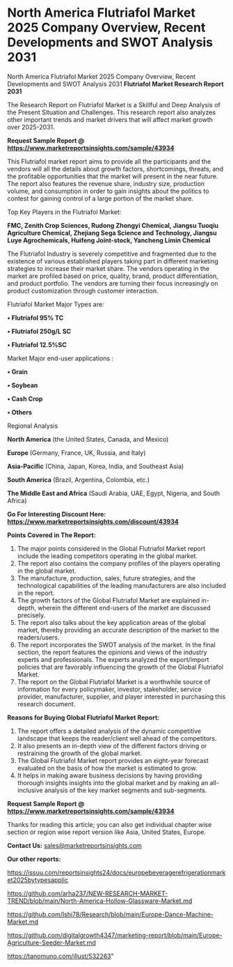 # North America Flutriafol Market 2025 Company Overview, Recent Developments and SWOT Analysis 2031
North America Flutriafol Market 2025 Company Overview, Recent Developments and SWOT Analysis 2031
<strong>Flutriafol Market Research Report 2031</strong>

The Research Report on Flutriafol Market is a Skillful and Deep Analysis of the Present Situation and Challenges. This research report also analyzes other important trends and market drivers that will affect market growth over 2025-2031.

<strong>Request Sample Report @ <a href=https://www.marketreportsinsights.com/sample/43934>https://www.marketreportsinsights.com/sample/43934</a></strong>

This Flutriafol market report aims to provide all the participants and the vendors will all the details about growth factors, shortcomings, threats, and the profitable opportunities that the market will present in the near future. The report also features the revenue share, industry size, production volume, and consumption in order to gain insights about the politics to contest for gaining control of a large portion of the market share.

Top Key Players in the Flutriafol Market:

<strong>FMC, Zenith Crop Sciences, Rudong Zhongyi Chemical, Jiangsu Tuoqiu Agriculture Chemical, Zhejiang Sega Science and Technology, Jiangsu Luye Agrochemicals, Huifeng Joint-stock, Yancheng Limin Chemical</strong>

The Flutriafol Industry is severely competitive and fragmented due to the existence of various established players taking part in different marketing strategies to increase their market share. The vendors operating in the market are profiled based on price, quality, brand, product differentiation, and product portfolio. The vendors are turning their focus increasingly on product customization through customer interaction.

Flutriafol Market Major Types are:

<strong>•  Flutriafol 95% TC

•  Flutriafol 250g/L SC

•  Flutriafol 12.5%SC</strong>

Market Major end-user applications :

<strong>•  Grain

•  Soybean

•  Cash Crop

•  Others</strong>

Regional Analysis

</u><strong><b>North America</b></strong> (the United States, Canada, and Mexico)

<strong><b>Europe </b></strong>(Germany, France, UK, Russia, and Italy)

<strong><b>Asia-Pacific</b></strong> (China, Japan, Korea, India, and Southeast Asia)

<strong><b>South America</b></strong> (Brazil, Argentina, Colombia, etc.)

<strong><b>The Middle East and Africa</b></strong> (Saudi Arabia, UAE, Egypt, Nigeria, and South Africa)

<strong>Go For Interesting Discount Here: <a href=https://www.marketreportsinsights.com/discount/43934>https://www.marketreportsinsights.com/discount/43934</a></strong>

<strong>Points Covered in The Report:</strong>
<ol>
  <li>The major points considered in the Global Flutriafol Market report include the leading competitors operating in the global market.</li>
  <li>The report also contains the company profiles of the players operating in the global market.</li>
  <li>The manufacture, production, sales, future strategies, and the technological capabilities of the leading manufacturers are also included in the report.</li>
  <li>The growth factors of the Global Flutriafol Market are explained in-depth, wherein the different end-users of the market are discussed precisely.</li>
  <li>The report also talks about the key application areas of the global market, thereby providing an accurate description of the market to the readers/users.</li>
  <li>The report incorporates the SWOT analysis of the market. In the final section, the report features the opinions and views of the industry experts and professionals. The experts analyzed the export/import policies that are favorably influencing the growth of the Global Flutriafol Market.</li>
  <li>The report on the Global Flutriafol Market is a worthwhile source of information for every policymaker, investor, stakeholder, service provider, manufacturer, supplier, and player interested in purchasing this research document.</li>
</ol>
<strong>Reasons for Buying Global Flutriafol Market Report:</strong>

<ol>
  <li>The report offers a detailed analysis of the dynamic competitive landscape that keeps the reader/client well ahead of the competitors.</li>
  <li>It also presents an in-depth view of the different factors driving or restraining the growth of the global market.</li>
  <li>The Global Flutriafol Market report provides an eight-year forecast evaluated on the basis of how the market is estimated to grow.</li>
  <li>It helps in making aware business decisions by having providing thorough insights insights into the global market and by making an all-inclusive analysis of the key market segments and sub-segments.</li>
</ol>
<strong>Request Sample Report @ <a href=https://www.marketreportsinsights.com/sample/43934>https://www.marketreportsinsights.com/sample/43934</a></strong>


Thanks for reading this article; you can also get individual chapter wise section or region wise report version like Asia, United States, Europe.

<strong>Contact Us:</strong>
sales@marketreportsinsights.com

<strong>Our other reports:</strong>

<a href=https://issuu.com/reportsinsights24/docs/europebeveragerefrigerationmarket2025bytypesapplic>https://issuu.com/reportsinsights24/docs/europebeveragerefrigerationmarket2025bytypesapplic</a>

<a href=https://github.com/arha237/NEW-RESEARCH-MARKET-TREND/blob/main/North-America-Hollow-Glassware-Market.md>https://github.com/arha237/NEW-RESEARCH-MARKET-TREND/blob/main/North-America-Hollow-Glassware-Market.md</a>

<a href=https://github.com/Ishi78/Research/blob/main/Europe-Dance-Machine-Market.md>https://github.com/Ishi78/Research/blob/main/Europe-Dance-Machine-Market.md</a>

<a href=https://github.com/digitalgrowth4347/marketing-report/blob/main/Europe-Agriculture-Seeder-Market.md>https://github.com/digitalgrowth4347/marketing-report/blob/main/Europe-Agriculture-Seeder-Market.md</a>

<a href=https://tanomuno.com/illust/532263>https://tanomuno.com/illust/532263</a>"

